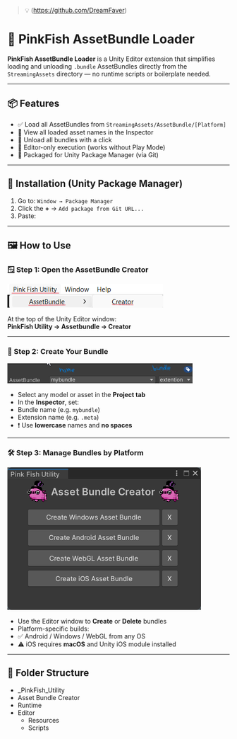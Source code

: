 
> 💡 (https://github.com/DreamFaver)
# 🎒 PinkFish AssetBundle Loader

**PinkFish AssetBundle Loader** is a Unity Editor extension that simplifies loading and unloading `.bundle` AssetBundles directly from the `StreamingAssets` directory — no runtime scripts or boilerplate needed.

---

## 📦 Features

- ✅ Load all AssetBundles from `StreamingAssets/AssetBundle/[Platform]`
- 📜 View all loaded asset names in the Inspector
- 🧹 Unload all bundles with a click
- 🧪 Editor-only execution (works without Play Mode)
- 🧩 Packaged for Unity Package Manager (via Git)

---

## 🧰 Installation (Unity Package Manager)

1. Go to: `Window → Package Manager`
2. Click the **+** → `Add package from Git URL...`
3. Paste:
---

## 🖼️ How to Use

### 🪟 Step 1: Open the AssetBundle Creator

![Step 1](.github/images/step1.png)

At the top of the Unity Editor window:  
**PinkFish Utility → Assetbundle → Creator**

---

### 🧱 Step 2: Create Your Bundle

![Step 2](.github/images/step2.png)

- Select any model or asset in the **Project tab**
- In the **Inspector**, set:
- Bundle name (e.g. `mybundle`)
- Extension name (e.g. `.meta`)
- ❗ Use **lowercase** names and **no spaces**

---

### 🛠️ Step 3: Manage Bundles by Platform

![Step 3](.github/images/step3.png)

- Use the Editor window to **Create** or **Delete** bundles
- Platform-specific builds:
- ✅ Android / Windows / WebGL from any OS
- ⚠️ iOS requires **macOS** and Unity iOS module installed

---

## 🧩 Folder Structure
- _PinkFish_Utility
- Asset Bundle Creator
- Runtime
- Editor
    - Resources
    - Scripts